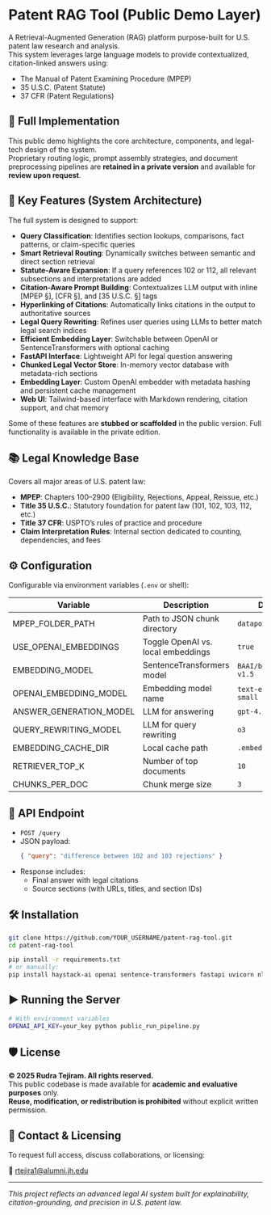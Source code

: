 # Patent RAG Tool (Public Demo Layer)

A Retrieval-Augmented Generation (RAG) platform purpose-built for U.S. patent law research and analysis.  
This system leverages large language models to provide contextualized, citation-linked answers using:

- The Manual of Patent Examining Procedure (MPEP)
- 35 U.S.C. (Patent Statute)
- 37 CFR (Patent Regulations)

## 🔐 Full Implementation

This public demo highlights the core architecture, components, and legal-tech design of the system.  
Proprietary routing logic, prompt assembly strategies, and document preprocessing pipelines are **retained in a private version** and available for **review upon request**.

## 🚀 Key Features (System Architecture)

The full system is designed to support:

- **Query Classification**: Identifies section lookups, comparisons, fact patterns, or claim-specific queries
- **Smart Retrieval Routing**: Dynamically switches between semantic and direct section retrieval
- **Statute-Aware Expansion**: If a query references 102 or 112, all relevant subsections and interpretations are added
- **Citation-Aware Prompt Building**: Contextualizes LLM output with inline [MPEP §], [CFR §], and [35 U.S.C. §] tags
- **Hyperlinking of Citations**: Automatically links citations in the output to authoritative sources
- **Legal Query Rewriting**: Refines user queries using LLMs to better match legal search indices
- **Efficient Embedding Layer**: Switchable between OpenAI or SentenceTransformers with optional caching
- **FastAPI Interface**: Lightweight API for legal question answering
- **Chunked Legal Vector Store**: In-memory vector database with metadata-rich sections
- **Embedding Layer**: Custom OpenAI embedder with metadata hashing and persistent cache management
- **Web UI**: Tailwind-based interface with Markdown rendering, citation support, and chat memory


Some of these features are **stubbed or scaffolded** in the public version. Full functionality is available in the private edition.

## 📚 Legal Knowledge Base

Covers all major areas of U.S. patent law:

- **MPEP**: Chapters 100–2900 (Eligibility, Rejections, Appeal, Reissue, etc.)
- **Title 35 U.S.C.**: Statutory foundation for patent law (101, 102, 103, 112, etc.)
- **Title 37 CFR**: USPTO’s rules of practice and procedure
- **Claim Interpretation Rules**: Internal section dedicated to counting, dependencies, and fees

## ⚙️ Configuration

Configurable via environment variables (`.env` or shell):

| Variable | Description | Default |
|----------|-------------|---------|
| MPEP_FOLDER_PATH | Path to JSON chunk directory | `datapool/` |
| USE_OPENAI_EMBEDDINGS | Toggle OpenAI vs. local embeddings | `true` |
| EMBEDDING_MODEL | SentenceTransformers model | `BAAI/bge-base-en-v1.5` |
| OPENAI_EMBEDDING_MODEL | Embedding model name | `text-embedding-3-small` |
| ANSWER_GENERATION_MODEL | LLM for answering | `gpt-4.1` |
| QUERY_REWRITING_MODEL | LLM for query rewriting | `o3` |
| EMBEDDING_CACHE_DIR | Local cache path | `.embedding_cache/` |
| RETRIEVER_TOP_K | Number of top documents | `10` |
| CHUNKS_PER_DOC | Chunk merge size | `3` |

## 🧪 API Endpoint

- `POST /query`
- JSON payload:  
  ```json
  { "query": "difference between 102 and 103 rejections" }
  ```
- Response includes:  
  - Final answer with legal citations  
  - Source sections (with URLs, titles, and section IDs)

## 🛠️ Installation

```bash
git clone https://github.com/YOUR_USERNAME/patent-rag-tool.git
cd patent-rag-tool

pip install -r requirements.txt
# or manually:
pip install haystack-ai openai sentence-transformers fastapi uvicorn nltk bs4
```

## ▶️ Running the Server

```bash
# With environment variables
OPENAI_API_KEY=your_key python public_run_pipeline.py
```

## 🛡 License

**© 2025 Rudra Tejiram. All rights reserved.**  
This public codebase is made available for **academic and evaluative purposes** only.  
**Reuse, modification, or redistribution is prohibited** without explicit written permission.

## 🤝 Contact & Licensing

To request full access, discuss collaborations, or licensing:

📧 rtejira1@alumni.jh.edu

---

*This project reflects an advanced legal AI system built for explainability, citation-grounding, and precision in U.S. patent law.*
